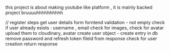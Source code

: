 this project is about making youtube like platform , it is mainly backed project bruuuuhhhhhhhhhh


// register steps 
get user details form forntend
validation - not empty
check if user already esists : username , email
check for images, check for avatar
upload them to cloudinary, avatar
create user object - create entry in db 
remove password and refresh token fileld from response 
check for user creation 
return response

